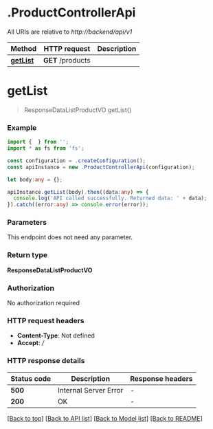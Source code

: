 # .ProductControllerApi

All URIs are relative to *http://backend/api/v1*

Method | HTTP request | Description
------------- | ------------- | -------------
[**getList**](ProductControllerApi.md#getList) | **GET** /products | 


# **getList**
> ResponseDataListProductVO getList()


### Example


```typescript
import {  } from '';
import * as fs from 'fs';

const configuration = .createConfiguration();
const apiInstance = new .ProductControllerApi(configuration);

let body:any = {};

apiInstance.getList(body).then((data:any) => {
  console.log('API called successfully. Returned data: ' + data);
}).catch((error:any) => console.error(error));
```


### Parameters
This endpoint does not need any parameter.


### Return type

**ResponseDataListProductVO**

### Authorization

No authorization required

### HTTP request headers

 - **Content-Type**: Not defined
 - **Accept**: */*


### HTTP response details
| Status code | Description | Response headers |
|-------------|-------------|------------------|
**500** | Internal Server Error |  -  |
**200** | OK |  -  |

[[Back to top]](#) [[Back to API list]](README.md#documentation-for-api-endpoints) [[Back to Model list]](README.md#documentation-for-models) [[Back to README]](README.md)



